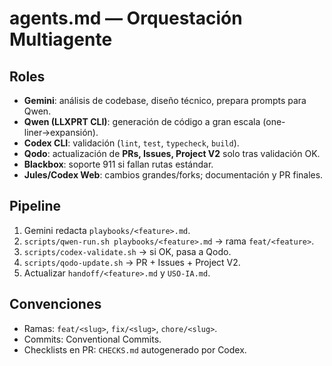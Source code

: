 
# agents.md — Orquestación Multiagente

## Roles
- **Gemini**: análisis de codebase, diseño técnico, prepara prompts para Qwen.
- **Qwen (LLXPRT CLI)**: generación de código a gran escala (one-liner→expansión).
- **Codex CLI**: validación (`lint`, `test`, `typecheck`, `build`).
- **Qodo**: actualización de **PRs, Issues, Project V2** solo tras validación OK.
- **Blackbox**: soporte 911 si fallan rutas estándar.
- **Jules/Codex Web**: cambios grandes/forks; documentación y PR finales.

## Pipeline
1. Gemini redacta `playbooks/<feature>.md`.
2. `scripts/qwen-run.sh playbooks/<feature>.md` → rama `feat/<feature>`.
3. `scripts/codex-validate.sh` → si OK, pasa a Qodo.
4. `scripts/qodo-update.sh` → PR + Issues + Project V2.
5. Actualizar `handoff/<feature>.md` y `USO-IA.md`.

## Convenciones
- Ramas: `feat/<slug>`, `fix/<slug>`, `chore/<slug>`.
- Commits: Conventional Commits.
- Checklists en PR: `CHECKS.md` autogenerado por Codex.
